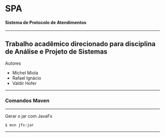 # SPA
#### Sistema de Protocolo de Atendimentos
-----
Trabalho acadêmico direcionado para disciplina de Análise e Projeto de Sistemas
-----
Autores

- Michel Miola
- Rafael Ignácio
- Valdir Hofer

-----

### Comandos Maven
-----

Gerar o jar com JavaFx

```bash
$ mvn jfx:jar
```
-----
